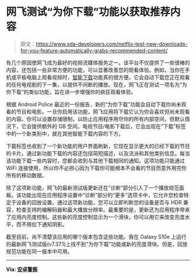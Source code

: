 # 网飞测试“为你下载”功能以获取推荐内容

> 原文：<https://www.xda-developers.com/netflix-test-new-downloads-for-you-feature-automatically-grabs-recommended-content/>

有几个原因使网飞成为最好的视频流媒体服务之一。该平台不仅提供了一些很棒的内容，还包括一些非常方便的功能，可以显著改善您的观看体验。例如，当你在手机或平板电脑上观看视频时，[智能下载](https://www.xda-developers.com/netflix-android-auto-download-episodes-offline/)功能真的很方便。它会自动下载您正在观看的任何电视剧的下一集，以提供不间断的播放。现在，网飞正在测试一项名为“为你下载”的类似功能，旨在进一步增强你的疯狂观看体验。

根据 Android Police 最近的一份报告，新的“为你下载”功能会自动下载你尚未观看的节目和电影。一旦你启用该功能，网飞应用将下载它认为你会喜欢但尚未观看的内容。你可以设置存储限制，以防止应用程序用尽你的所有内部空间，但默认情况下，它会提供额外的 GB 空间。电视节目/电影下载后，它会出现在“下载”标签中的一个新类别中，就在其他智能下载内容的下方。

下载标签也收到了一个新功能的用户界面刷新，它现在显示更大的已经下载的节目的卡片。通过新功能下载的内容还包括简短描述，以及流派和其他类别信息。每当该功能下载一些内容时，您都会收到与其他下载相同的通知。这项功能只能通过 WiFi 连接使用，所以你不必担心因为下载你可能根本不会看的节目而意外用完你所有的移动数据。

除了这项新功能，网飞的最新测试版更新还在“诊断”部分引入了一个播放规范面板。该功能出现在应用程序设置中“诊断”部分的“更多”选项卡中，它允许您检查特定于设备的回放设置。通过这项新功能，您可以立即判断您的设备是否与 HDR 兼容，检查支持的编解码器和最大播放分辨率。最重要的是，更新还为应用程序带来了应用内亮度控制。这些新的亮度控制显示为一个滑块，你可以用它来改变亮度水平，而不用拉下通知阴影。

截至目前，尚不清楚该应用的哪个版本包含这些功能。我在 Galaxy S10e 上运行的最新网飞测试版(v7.37.1)上找不到“为你下载”功能或新的亮度滑块。但是，回放规范功能在同一版本中可用。

* * *

**Via: [安卓警察](https://www.androidpolice.com/2019/12/04/netflix-testing-new-downloads-for-you-feature-to-automatically-fetch-recommended-content/)**